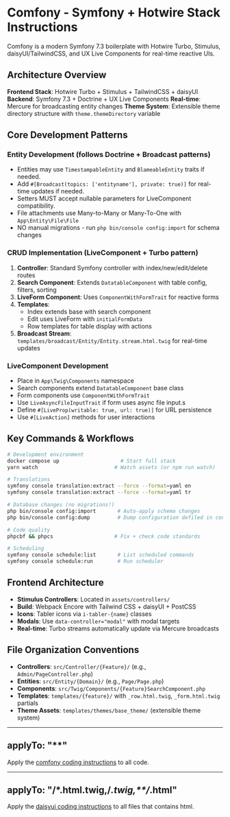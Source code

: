 # Comfony - Symfony + Hotwire Stack Instructions

Comfony is a modern Symfony 7.3 boilerplate with Hotwire Turbo, Stimulus, daisyUI/TailwindCSS, and UX Live Components for real-time reactive UIs.

## Architecture Overview

**Frontend Stack**: Hotwire Turbo + Stimulus + TailwindCSS + daisyUI
**Backend**: Symfony 7.3 + Doctrine + UX Live Components
**Real-time**: Mercure for broadcasting entity changes
**Theme System**: Extensible theme directory structure with `theme.themeDirectory` variable

## Core Development Patterns

### Entity Development (follows Doctrine + Broadcast patterns)
- Entities may use `TimestampableEntity` and `BlameableEntity` traits if needed.
- Add `#[Broadcast(topics: ['entityname'], private: true)]` for real-time updates if needed.
- Setters MUST accept nullable parameters for LiveComponent compatibility.
- File attachments use Many-to-Many or Many-To-One with `App\Entity\File\File`
- NO manual migrations - run `php bin/console config:import` for schema changes

### CRUD Implementation (LiveComponent + Turbo pattern)
1. **Controller**: Standard Symfony controller with index/new/edit/delete routes
2. **Search Component**: Extends `DatatableComponent` with table config, filters, sorting
3. **LiveForm Component**: Uses `ComponentWithFormTrait` for reactive forms
4. **Templates**: 
   - Index extends base with search component
   - Edit uses LiveForm with `initialFormData`
   - Row templates for table display with actions
5. **Broadcast Stream**: `templates/broadcast/Entity/Entity.stream.html.twig` for real-time updates

### LiveComponent Development
- Place in `App\Twig\Components` namespace
- Search components extend `DatatableComponent` base class
- Form components use `ComponentWithFormTrait`
- Use `LiveAsyncFileInputTrait` if form uses async file input.s
- Define `#[LiveProp(writable: true, url: true)]` for URL persistence
- Use `#[LiveAction]` methods for user interactions

## Key Commands & Workflows

```bash
# Development environment
docker compose up                    # Start full stack
yarn watch                         # Watch assets (or npm run watch)

# Translations  
symfony console translation:extract --force --format=yaml en
symfony console translation:extract --force --format=yaml tr

# Database changes (no migrations!)
php bin/console config:import       # Auto-apply schema changes
php bin/console config:dump         # Dump configuration defiled in config/dump_config.yml

# Code quality
phpcbf && phpcs                    # Fix + check code standards

# Scheduling
symfony console schedule:list       # List scheduled commands
symfony console schedule:run        # Run scheduler
```

## Frontend Architecture
- **Stimulus Controllers**: Located in `assets/controllers/`
- **Build**: Webpack Encore with Tailwind CSS + daisyUI + PostCSS
- **Icons**: Tabler icons via `i-tabler-{name}` classes
- **Modals**: Use `data-controller="modal"` with modal targets
- **Real-time**: Turbo streams automatically update via Mercure broadcasts

## File Organization Conventions
- **Controllers**: `src/Controller/{Feature}/` (e.g., `Admin/PageController.php`)
- **Entities**: `src/Entity/{Domain}/` (e.g., `Page/Page.php`)
- **Components**: `src/Twig/Components/{Feature}SearchComponent.php`
- **Templates**: `templates/{feature}/` with `_row.html.twig`, `_form.html.twig` partials
- **Theme Assets**: `templates/themes/base_theme/` (extensible theme system)

---
applyTo: "**"
---
Apply the [comfony coding instructions](./instructions/comfony-instructions.md) to all code.

---
applyTo: "**/*.html.twig,**/*.twig,**/*.html"
---
Apply the [daisyui coding instructions](./instructions/daisyui-instructions.md) to all files that contains html.